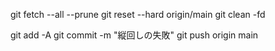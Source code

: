 git fetch --all --prune
git reset --hard origin/main
git clean -fd

git add -A
git commit -m "縦回しの失敗"
git push origin main
